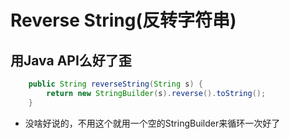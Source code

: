 # Reverse String(反转字符串)

## 用Java API么好了歪
```Java
    public String reverseString(String s) {
        return new StringBuilder(s).reverse().toString();
    }
```
* 没啥好说的，不用这个就用一个空的StringBuilder来循环一次好了
